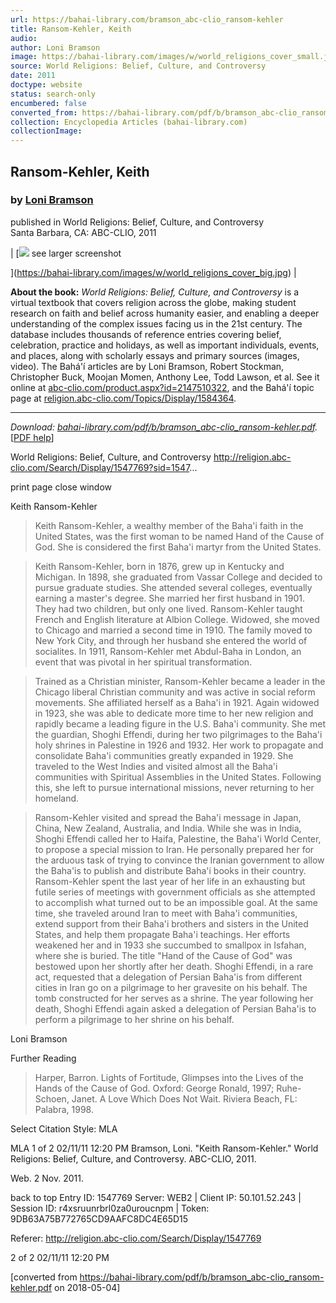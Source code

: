```yaml
---
url: https://bahai-library.com/bramson_abc-clio_ransom-kehler
title: Ransom-Kehler, Keith
audio: 
author: Loni Bramson
image: https://bahai-library.com/images/w/world_religions_cover_small.jpg
source: World Religions: Belief, Culture, and Controversy
date: 2011
doctype: website
status: search-only
encumbered: false
converted_from: https://bahai-library.com/pdf/b/bramson_abc-clio_ransom-kehler.pdf
collection: Encyclopedia Articles (bahai-library.com)
collectionImage: 
---
```



## Ransom-Kehler, Keith

### by [Loni Bramson](https://bahai-library.com/author/Loni+Bramson)

published in World Religions: Belief, Culture, and Controversy  
Santa Barbara, CA: ABC-CLIO, 2011


| [![](https://bahai-library.com/images/w/world_religions_cover_small.jpg)
see larger screenshot

](https://bahai-library.com/images/w/world_religions_cover_big.jpg) |

**About the book:** _World Religions: Belief, Culture, and Controversy_ is a virtual textbook that covers religion across the globe, making student research on faith and belief across humanity easier, and enabling a deeper understanding of the complex issues facing us in the 21st century. The database includes thousands of reference entries covering belief, celebration, practice and holidays, as well as important individuals, events, and places, along with scholarly essays and primary sources (images, video). The Bahá'í articles are by Loni Bramson, Robert Stockman, Christopher Buck, Moojan Momen, Anthony Lee, Todd Lawson, et al. See it online at [abc-clio.com/product.aspx?id=2147510322](http://www.abc-clio.com/product.aspx?id=2147510322), and the Bahá'í topic page at [religion.abc-clio.com/Topics/Display/1584364](http://religion.abc-clio.com/Topics/Display/1584364).  

* * *

_Download: [bahai-library.com/pdf/b/bramson\_abc-clio\_ransom-kehler.pdf](https://bahai-library.com/pdf/b/bramson_abc-clio_ransom-kehler.pdf)._ \[[PDF help](https://bahai-library.com/pdf/)\]


World Religions: Belief, Culture, and Controversy                         http://religion.abc-clio.com/Search/Display/1547769?sid=1547...

print page                                                                                            close window

Keith Ransom-Kehler

> Keith Ransom-Kehler, a wealthy member of the Baha'i faith in the United States, was the first woman to be
> named Hand of the Cause of God. She is considered the first Baha'i martyr from the United States.

> Keith Ransom-Kehler, born in 1876, grew up in Kentucky and Michigan. In 1898, she graduated from Vassar
> College and decided to pursue graduate studies. She attended several colleges, eventually earning a master's
> degree. She married her first husband in 1901. They had two children, but only one lived. Ransom-Kehler taught
> French and English literature at Albion College. Widowed, she moved to Chicago and married a second time in
> 1910. The family moved to New York City, and through her husband she entered the world of socialites. In 1911,
> Ransom-Kehler met Abdul-Baha in London, an event that was pivotal in her spiritual transformation.

> Trained as a Christian minister, Ransom-Kehler became a leader in the Chicago liberal Christian community and
> was active in social reform movements. She affiliated herself as a Baha'i in 1921. Again widowed in 1923, she
> was able to dedicate more time to her new religion and rapidly became a leading figure in the U.S. Baha'i
> community. She met the guardian, Shoghi Effendi, during her two pilgrimages to the Baha'i holy shrines in
> Palestine in 1926 and 1932. Her work to propagate and consolidate Baha'i communities greatly expanded in
> 1929. She traveled to the West Indies and visited almost all the Baha'i communities with Spiritual Assemblies in
> the United States. Following this, she left to pursue international missions, never returning to her homeland.

> Ransom-Kehler visited and spread the Baha'i message in Japan, China, New Zealand, Australia, and India. While
> she was in India, Shoghi Effendi called her to Haifa, Palestine, the Baha'i World Center, to propose a special
> mission to Iran. He personally prepared her for the arduous task of trying to convince the Iranian government to
> allow the Baha'is to publish and distribute Baha'i books in their country. Ransom-Kehler spent the last year of her
> life in an exhausting but futile series of meetings with government officials as she attempted to accomplish what
> turned out to be an impossible goal. At the same time, she traveled around Iran to meet with Baha'i communities,
> extend support from their Baha'i brothers and sisters in the United States, and help them propagate Baha'i
> teachings. Her efforts weakened her and in 1933 she succumbed to smallpox in Isfahan, where she is buried.
> The title "Hand of the Cause of God" was bestowed upon her shortly after her death. Shoghi Effendi, in a rare act,
> requested that a delegation of Persian Baha'is from different cities in Iran go on a pilgrimage to her gravesite on
> his behalf. The tomb constructed for her serves as a shrine. The year following her death, Shoghi Effendi again
> asked a delegation of Persian Baha'is to perform a pilgrimage to her shrine on his behalf.

Loni Bramson

Further Reading

> Harper, Barron. Lights of Fortitude, Glimpses into the Lives of the Hands of the Cause of God. Oxford: George
> Ronald, 1997; Ruhe-Schoen, Janet. A Love Which Does Not Wait. Riviera Beach, FL: Palabra, 1998.

Select Citation Style:     MLA

MLA
1 of 2                                                                                                          02/11/11 12:20 PM
Bramson, Loni. "Keith Ransom-Kehler." World Religions: Belief, Culture, and Controversy. ABC-CLIO, 2011.

Web. 2 Nov. 2011.

back to top    Entry ID: 1547769                   Server: WEB2 | Client IP: 50.101.52.243 | Session ID:
r4xsruunrbrl0za0uroucnpm | Token: 9DB63A75B772765CD9AAFC8DC4E65D15

Referer: http://religion.abc-clio.com/Search/Display/1547769

2 of 2                                                                                                                02/11/11 12:20 PM


[converted from https://bahai-library.com/pdf/b/bramson_abc-clio_ransom-kehler.pdf on 2018-05-04]


